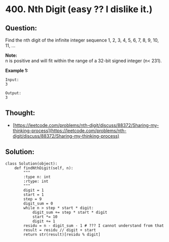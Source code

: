 # 400. Nth Digit \(easy ?? I dislike it.\)

## Question:

Find the nth digit of the infinite integer sequence 1, 2, 3, 4, 5, 6, 7, 8, 9, 10, 11, ...

**Note:**  
n is positive and will fit within the range of a 32-bit signed integer \(n&lt; 231\).

**Example 1:**

```text
Input:
3

Output:
3
```

## Thought:

* [https://leetcode.com/problems/nth-digit/discuss/88372/Sharing-my-thinking-process](https://leetcode.com/problems/nth-digit/discuss/88372/Sharing-my-thinking-process)

## Solution:

```text
class Solution(object):
    def findNthDigit(self, n):
        """
        :type n: int
        :rtype: int
        """
        digit = 1
        start = 1
        step = 9
        digit_sum = 0
        while n > step * start * digit:
            digit_sum += step * start * digit
            start *= 10
            digit += 1
        residu = n - digit_sum - 1 # ??? I cannot understand from that
        result = residu // digit + start
        return str(result)[residu % digit]
        
```

